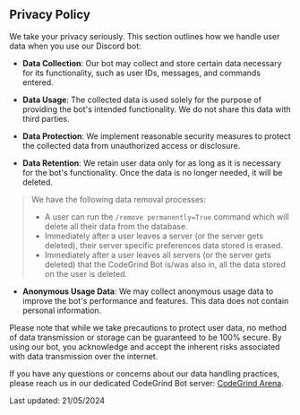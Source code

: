 ## Privacy Policy

We take your privacy seriously. This section outlines how we handle user data when you use our Discord bot:

- **Data Collection**: Our bot may collect and store certain data necessary for its functionality, such as user IDs, messages, and commands entered.

- **Data Usage**: The collected data is used solely for the purpose of providing the bot's intended functionality. We do not share this data with third parties.

- **Data Protection**: We implement reasonable security measures to protect the collected data from unauthorized access or disclosure.

- **Data Retention**: We retain user data only for as long as it is necessary for the bot's functionality. Once the data is no longer needed, it will be deleted.

> We have the following data removal processes:
>
> - A user can run the `/remove permanently=True` command which will delete all their data from the database.
> - Immediately after a user leaves a server (or the server gets deleted), their server specific preferences data stored is erased.
> - Immediately after a user leaves all servers (or the server gets deleted) that the CodeGrind Bot is/was also in, all the data stored on the user is deleted.

- **Anonymous Usage Data**: We may collect anonymous usage data to improve the bot's performance and features. This data does not contain personal information.

Please note that while we take precautions to protect user data, no method of data transmission or storage can be guaranteed to be 100% secure. By using our bot, you acknowledge and accept the inherent risks associated with data transmission over the internet.

If you have any questions or concerns about our data handling practices, please reach us in our dedicated CodeGrind Bot server: [CodeGrind Arena](https://discord.com/invite/T4xRgssgu9).

Last updated: 21/05/2024
